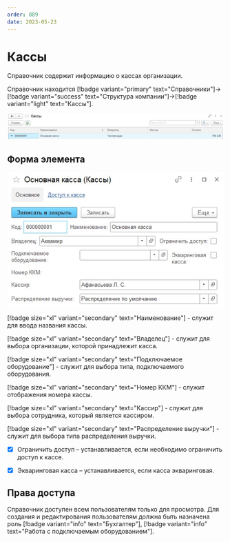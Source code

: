 ```yaml
---
order: 889
date: 2023-05-23
---
```

# Кассы

Справочник содержит информацию о кассах организации.

Справочник находится [!badge variant="primary" text="Справочники"]->[!badge variant="success" text="Структура компании"]->[!badge variant="light" text="Кассы"].

![Форма списка кассы](/images/Форма_списка_кассы.jpg)

## Форма элемента

![](/images/Форма_элемента_кассы.jpg)

[!badge size="xl" variant="secondary" text="Наименование"] - служит для ввода названия кассы.

[!badge size="xl" variant="secondary" text="Владелец"] - служит для выбора организации, которой принадлежит касса.

[!badge size="xl" variant="secondary" text="Подключаемое оборудование"] - служит для выбора типа, подключаемого оборудования.

[!badge size="xl" variant="secondary" text="Номер ККМ"] - служит отображения номера кассы.

[!badge size="xl" variant="secondary" text="Кассир"] - служит для выбора сотрудника, который является кассиром.

[!badge size="xl" variant="secondary" text="Распределение выручки"] - служит для выбора типа распределения выручки.

- [x] Ограничить доступ – устанавливается, если необходимо ограничить доступ к кассе. 

- [x] Экваринговая касса – устанавливается, если касса экваринговая. 

## Права доступа

Справочник доступен всем пользователям только для просмотра. Для создания и редактирования пользователям должна быть назначена роль [!badge variant="info" text="Бухгалтер"], [!badge variant="info" text="Работа с подключаемым оборудованием"].